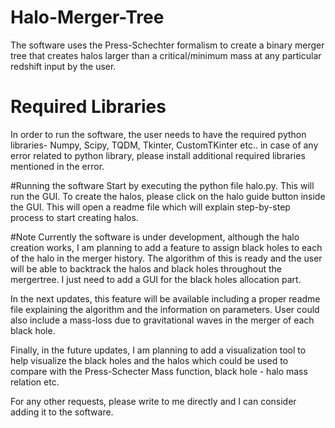 # Halo-Merger-Tree
The software uses the Press-Schechter formalism to create a binary merger tree that creates halos larger than a critical/minimum mass at any particular redshift input by the user.

# Required Libraries
In order to run the software, the user needs to have the required python libraries- Numpy, Scipy, TQDM, Tkinter, CustomTKinter etc..
in case of any error related to python library, please install additional required libraries mentioned in the error.

#Running the software
Start by executing the python file halo.py. This will run the GUI.
To create the halos, please click on the halo guide button inside the GUI. This will open a readme file which will explain step-by-step process to start creating halos.

#Note
Currently the software is under development, although the halo creation works, I am planning to add a feature to assign black holes to each of the halo in the merger history.
The algorithm of this is ready and the user will be able to backtrack the halos and black holes throughout the mergertree. I just need to add a GUI for the black holes allocation part.

In the next updates, this feature will be available including a proper readme file explaining the algorithm and the information on parameters. 
User could also include a mass-loss due to gravitational waves in the merger of each black hole.

Finally, in the future updates, I am planning to add a visualization tool to help visualize the black holes and the halos which could be used to compare with the Press-Schecter Mass function, black hole - halo mass relation etc.

For any other requests, please write to me directly and I can consider adding it to the software.
